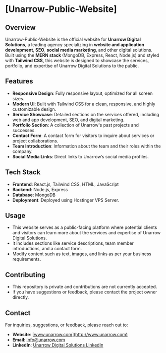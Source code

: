 # [Unarrow-Public-Website]

## Overview
Unarrow-Public-Website is the official website for **Unarrow Digital Solutions**, a leading agency specializing in **website and application development**, **SEO**, **social media marketing**, and other digital solutions. Built using the **MERN stack** (MongoDB, Express, React, Node.js) and styled with **Tailwind CSS**, this website is designed to showcase the services, portfolio, and expertise of Unarrow Digital Solutions to the public.

## Features
- **Responsive Design**: Fully responsive layout, optimized for all screen sizes.
- **Modern UI**: Built with Tailwind CSS for a clean, responsive, and highly customizable design.
- **Service Showcase**: Detailed sections on the services offered, including web and app development, SEO, and digital marketing.
- **Portfolio Section**: A collection of Unarrow's past projects and successes.
- **Contact Form**: A contact form for visitors to inquire about services or project collaborations.
- **Team Introduction**: Information about the team and their roles within the company.
- **Social Media Links**: Direct links to Unarrow’s social media profiles.

## Tech Stack
- **Frontend**: React.js, Tailwind CSS, HTML, JavaScript
- **Backend**: Node.js, Express
- **Database**: MongoDB
- **Deployment**: Deployed using Hostinger VPS Server.

## Usage

- This website serves as a public-facing platform where potential clients and visitors can learn more about the services and expertise of Unarrow Digital Solutions.
- It includes sections like service descriptions, team member introductions, and a contact form.
- Modify content such as text, images, and links as per your business requirements.

## Contributing

- This repository is private and contributions are not currently accepted.
- If you have suggestions or feedback, please contact the project owner directly.

## Contact

For inquiries, suggestions, or feedback, please reach out to:

- **Website**: [www.unarrow.com](http://www.unarrow.com)
- **Email**: info@unarrow.com
- **LinkedIn**: [Unarrow Digital Solutions LinkedIn](https://www.linkedin.com/in/unarrow-digital-solutions-654b04320/)




